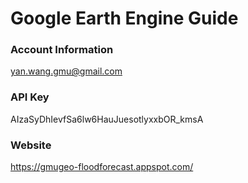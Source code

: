 Google Earth Engine Guide<br/>
===================================
### Account Information
yan.wang.gmu@gmail.com

### API Key
AIzaSyDhIevfSa6lw6HauJuesotlyxxbOR_kmsA

### Website
https://gmugeo-floodforecast.appspot.com/
